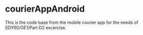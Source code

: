 # courierAppAndroid

This is the code base from the mobile courier app for the needs of SDY60/GE1/Part D2 excercise.
